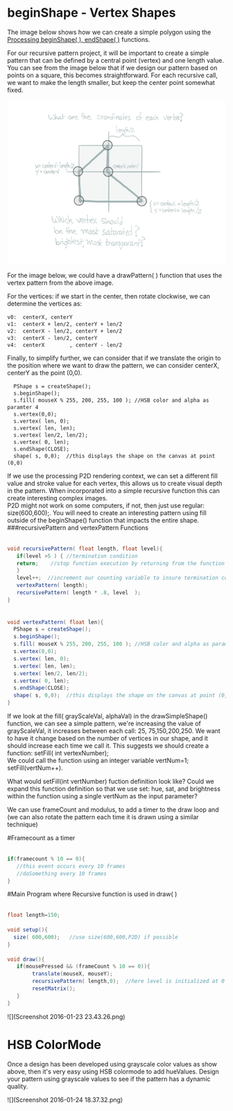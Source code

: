 # beginShape - Vertex Shapes

The image below shows how we can create a simple polygon using the [Processing beginShape\( \), endShape\( \)](https://processing.org/reference/beginShape_.html) functions.

For our recursive pattern project, it will be important to create a simple pattern that can be defined by a central point \(vertex\) and one length value.  You can see from the image below that if we design our pattern based on points on a square, this becomes straightforward.  For each recursive call, we want to make the length smaller, but keep the center point somewhat fixed.

![](vertexShape.png)

For the image below, we could have a drawPattern\( \) function that uses the vertex pattern from the above image.

For the vertices: if we start in the center, then rotate clockwise, we can determine the vertices as:

```
v0:  centerX, centerY
v1:  centerX + len/2, centerY + len/2
v2:  centerX - len/2, centerY + len/2
v3:  centerX - len/2, centerY
v4:  centerX        , centerY - len/2
```

Finally, to simplify further, we can consider that if we translate the origin to the position where we want to draw the pattern, we can consider centerX, centerY as the point \(0,0\).

```
  PShape s = createShape();
  s.beginShape();
  s.fill( mouseX % 255, 200, 255, 100 ); //HSB color and alpha as paramter 4
  s.vertex(0,0);
  s.vertex( len, 0);
  s.vertex( len, len);
  s.vertex( len/2, len/2);   
  s.vertex( 0, len);
  s.endShape(CLOSE);
  shape( s, 0,0);  //this displays the shape on the canvas at point (0,0)

```

If we use the processing P2D rendering context, we can set a different fill value and stroke value for each vertex, this allows us to create visual depth in the pattern. When incorporated into a simple recursive function this can create interesting complex images.  
P2D might not work on some computers, if not, then just use regular: size\(600,600\);.  You will need to create an interesting pattern using fill outside of the beginShape\(\) function that impacts the entire shape.
###recursivePattern and vertexPattern Functions


```java

void recursivePattern( float length, float level){
   if(level >5 ) { //termination condition
   return;    //stop function execution by returning from the function
   }
   level++;  //increment our counting variable to insure termination condition
   vertexPattern( length);
   recursivePattern( length * .8, level  );  
}


void vertexPattern( float len){
  PShape s = createShape();
  s.beginShape();
  s.fill( mouseX % 255, 200, 255, 100 ); //HSB color and alpha as paramter 4
  s.vertex(0,0);
  s.vertex( len, 0);
  s.vertex( len, len);
  s.vertex( len/2, len/2);   
  s.vertex( 0, len);
  s.endShape(CLOSE);
  shape( s, 0,0);  //this displays the shape on the canvas at point (0,0)
}


```

If we look at the fill\( grayScaleVal, alphaVal\) in the drawSimpleShape\(\) function, we can see a simple pattern, we're increasing the value of grayScaleVal, it increases between each call:  25, 75,150,200,250.  We want to have it change based on the number of vertices in our shape, and it should increase each time we call it.  This suggests we should create a function:  setFill\( int vertexNumber\);   
We could call the function using an integer variable vertNum=1;  setFill\(vertNum++\).

What would setFill\(int vertNumber\) fuction definition look like?  Could we expand this function definition so that we use set: hue, sat, and brightness within the function using a single vertNum as the input parameter?

We can use frameCount and modulus, to add a timer to the draw loop and \(we can also rotate the pattern each time it is drawn using a similar technique\)

#Framecount as a timer
```java

if(framecount % 10 == 0){ 
   //this event occurs every 10 frames
   //doSomething every 10 frames
}
```

#Main Program where Recursive function is used  in draw( )

```java

float length=150;

void setup(){
  size( 600,600);   //use size(600,600,P2D) if possible
}

void draw(){
   if(mousePressed && (frameCount % 10 == 0)){
        translate(mouseX, mouseY);
        recursivePattern( length,0);  //here level is initialized at 0 because we increment it inside the recursive function
        resetMatrix();
   }
}

```


![](Screenshot 2016-01-23 23.43.26.png)

# HSB ColorMode

Once a design has been developed using grayscale color values as show above, then it's very easy using HSB colormode to add hueValues.  Design your pattern using grayscale values to see if the pattern has a dynamic quality.

![](Screenshot 2016-01-24 18.37.32.png)

